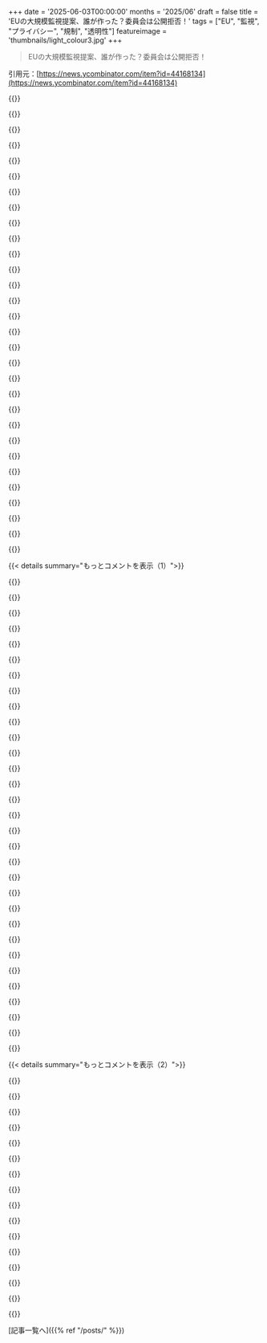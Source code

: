 +++
date = '2025-06-03T00:00:00'
months = '2025/06'
draft = false
title = 'EUの大規模監視提案、誰が作った？委員会は公開拒否！'
tags = ["EU", "監視", "プライバシー", "規制", "透明性"]
featureimage = 'thumbnails/light_colour3.jpg'
+++

> EUの大規模監視提案、誰が作った？委員会は公開拒否！

引用元：[https://news.ycombinator.com/item?id=44168134](https://news.ycombinator.com/item?id=44168134)




{{<matomeQuote body="statewatchの記事によると、新しいEUの提案は“技術中立で将来性のある調和されたデータ保持制度”を求めてるって。全サービス対象で、データの保持とアクセスを保証しつつプライバシーも守るってさ。でも以前のEU法はプライバシー侵害で却下されたんだ。電子証拠アクセスや、捜査機関がデータen clair（平文）にアクセスできる必要性も書いてある。詳しくは見てみて→https://www.statewatch.org/news/2024/june/policing-by-design..." userName="Hilift" createdAt="2025/06/03 10:35:01" color="#ff5733">}}




{{<matomeQuote body="High-Level Group (HLG) の提言を読んでみたよ。SIRIUSみたいなプラットフォームを作って、ハードウェアメーカーも含めて捜査機関へのデータアクセス方法を共有したいみたい。lawful access by designを技術に組み込む技術ロードマップも作るって。特に暗号化データも含めたlawful accessの義務付けが技術的に可能か研究グループも作るらしい。セキュリティやプライバシーは守るって言ってるけど、要するに監視拡大とソフト・ハードへのバックドアを狙ってるってこと。PDF読んでみて→https://home-affairs.ec.europa.eu/document/download/1105a0ef..." userName="nickslaughter02" createdAt="2025/06/03 11:13:17" color="#ff33a1">}}




{{<matomeQuote body="暗号化されたデータにアクセスできて、同時にそのデータが“安全”だって言ってるのはおかしいよね。そんなことできるわけないって前から言われてるじゃん。両立しないよ。" userName="amarcheschi" createdAt="2025/06/03 10:36:56" color="#ff5733">}}




{{<matomeQuote body="Homomorphic encryption (FHE) っていう技術を使えば、データの中身を実際に見なくても、暗号化されたままデータについて何かを知ることができるんじゃない？" userName="reliabilityguy" createdAt="2025/06/03 11:06:39" color="">}}




{{<matomeQuote body="いやいや、それは違うよ。Homomorphic encryption (FHE) は、キーを持ってる人が、持ってない人にデータの中身を知られずに特定の処理をさせるためのものなんだ。データを知らない人に情報が漏れないように、すごく注意深く作られてるんだから、あなたが言ってることとは逆だよ。" userName="tsimionescu" createdAt="2025/06/03 11:15:42" color="#ff33a1">}}




{{<matomeQuote body="でも問題はね、たとえFHEを使ったとしても、その“処理”が何を調べてるのかが、このシステムを実行する人たち以外には全く分からないってことなんだよ。それが違法なものなのか、政治活動家なのか、それとも中絶を探してる女性なのか…何も分からないまま使われる可能性があるよね。" userName="josefx" createdAt="2025/06/03 14:41:15" color="">}}




{{<matomeQuote body="FHEを使って解析して、その結果を第三者も利用できるようにシステムを設計することはできるんだよ。FHE自体には、そういう設計を妨げる機能は何もないからね。" userName="reliabilityguy" createdAt="2025/06/03 11:46:03" color="">}}




{{<matomeQuote body="それって、出力がyesかnoみたいに小さければ、yesを暗号化してみて、noを暗号化してみて、どっちが一致するか試す（brute-force）みたいな方法のこと？それとも、もっと大きな結果にも使えるテクニックがあるの？詳しく教えてほしいな。" userName="wizzwizz4" createdAt="2025/06/03 19:10:29" color="">}}




{{<matomeQuote body="そうだね、秘密鍵を持っていれば、結果を誰にでも公開できるのは確かだよ。でも、その場合はFHEを使う必要もなければ、何かメリットがあるわけでもないんだ。" userName="tsimionescu" createdAt="2025/06/03 12:49:43" color="">}}




{{<matomeQuote body="いや、FHEにはメリットがあるんだよ。ユーザーはデータがデバイスから全然出ないって分かってるし、解析もそこで行われるんだ。そして結果だけが共有される。FHEとenclaveみたいな技術を組み合わせたら、パフォーマンスの問題は別として、そういう目的にすごくいいんじゃないかなって思うんだ。" userName="reliabilityguy" createdAt="2025/06/03 14:32:08" color="">}}




{{<matomeQuote body="自分のキーで暗号化されたデータは誰も触れないんだよ。他に必要な情報はない（暗号化が安全ならね）。俺の秘密キーがないと何も取り出せない。<br>FHEは形式的にはこの特性を持つ技術: <br>Program（Encrypted（data, key））<br> = Encrypted（Program（data）, key）<br>FHEを使えば、他人のハードウェアで俺のデータを安全に処理して、結果を知るのは俺だけって確信できる。でもデータが俺のPCにあって外に出したくないなら、FHEは完全に無意味。<br>あんたが本当に求めてるのはTrusted Computingみたいなやつだよ。政府が分析内容を決めて俺のPCに送り、俺のPCが複合データで分析して結果を政府に返す。政府はアルゴリズムが完全に実行されたと確信できる形にするんだ。もちろん、政府が平文データを要求できないように、どんな分析ができるか制限は必要だけどね。" userName="tsimionescu" createdAt="2025/06/04 10:50:07" color="#45d325">}}




{{<matomeQuote body="暗号技術の専門家じゃないから詳しいことは言えないけど、Thornについて探してたらFTMの記事で”今はまだ無理”って研究者が言ってるのを見つけたよ。たぶんこの記事かこの記事かな。どっちも有料記事だけどごめん。<br>https://www.ftm.eu/articles/ashton-kutchers-non-profit-start...<br>https://www.ftm.eu/articles/ashton-kutcher-s-anti-childabuse...<br>追記: ”無理”ってのは、大規模にやるのが計算的にすごく大変ってことね。" userName="amarcheschi" createdAt="2025/06/03 11:12:35" color="#ff5c5c">}}




{{<matomeQuote body="何が無理なの？Homomorphic encryptionのこと？<br>提供されたリンク、有料記事じゃん。" userName="reliabilityguy" createdAt="2025/06/03 11:14:06" color="">}}




{{<matomeQuote body="ああ、有料記事でごめんね。<br>Web Archiveのリンクはここだよ。<br>http://web.archive.org/web/20241210080253/https://www.ftm.eu..." userName="amarcheschi" createdAt="2025/06/03 11:18:37" color="">}}




{{<matomeQuote body="正確に何を学べって？Homomorphic encryptionは、暗号化したままデータに数式操作ができる技術だよ。X+1はデータに適用できるけど、それでもXが1か2か3か他の値かは分からない。<br>こんな全部をひっくるめても、EUが常にデータプライバシーを侵害して、金正恩スタイルの大規模監視を導入しようとしてるのにはマジで腹立つね。彼らが主張するようなプライバシー保護なんてこれっぽっちもないよ。" userName="7bit" createdAt="2025/06/03 11:40:45" color="">}}




{{<matomeQuote body="それ面白いね。Homomorphic encryptionで何か役立つことできるの？<br>例えば、政府が”I am planning an attack”って文字列を含むコンテンツだけフラグ付けたいとするじゃん？暗号化したまま、それってできるの？" userName="falcor84" createdAt="2025/06/03 11:15:46" color="#45d325">}}




{{<matomeQuote body="政府だけでやるのは無理。システムは使う人のデバイス上にないと。じゃないとキーがバレて全部ダメになる。<br>あるいは、Metaみたいなサービスプロバイダーがやることはできるかもね。どうせ俺たち、End to end encryptionとか任せちゃってるんだから。" userName="reliabilityguy" createdAt="2025/06/03 12:19:13" color="">}}




{{<matomeQuote body="思い出してよ、「EUは人間の尊厳、自由、民主主義、平等、法の支配、人権尊重といった核心的価値観に基づいて設立された」んだって。どうせ、非EU国にはこれからもこれらのことで教訓を与え続けるんだろうね。" userName="Zealotux" createdAt="2025/06/03 11:05:44" color="">}}




{{<matomeQuote body="ちょっと気になったんだけどさ、欠陥や後退があるにしても、これらの問題について他の国にお説教できるような、EUよりマシな国や組織ってある？ ロシア？ 中国？ イラン？" userName="libertine" createdAt="2025/06/03 11:30:32" color="#785bff">}}




{{<matomeQuote body="＞ The US.<br>USだよ。EUは民主的じゃなくて官僚的な組織で、常に現在の官僚以上の正当性なんてないって言っていい。今、委員会や理事会には話す価値のある人間は誰もいないね。<br>大統領に欠陥はあるけど、USには民主的なチェックアンドバランスがあるんだ。" userName="seydor" createdAt="2025/06/03 11:43:31" color="#ff5c5c">}}




{{<matomeQuote body="＞ The US. The EU is a bureaucratic institution, not a democratic one,<br>USには非公選の選挙人団が大統領を選んでて、一番票を集めた候補が負けたこともある民主主義システムがあるんだぜ？<br>その大統領が露骨に政治的な意図で国の最高裁判所を変えたり、既存の法律や憲法を再解釈したりもする。<br>＞ At this time there are 0 people worth talking about in the Commission or the council<br>欧州委員会は人気投票なんかする必要ないんだよ、ソーシャルメディアの無関係な奴じゃなくて政府の首脳に責任を負ってるんだから。" userName="ChocolateGod" createdAt="2025/06/03 12:06:30" color="#38d3d3">}}




{{<matomeQuote body="今のUS大統領って、2016年の選挙が盗まれたって言って暴動を煽動し、民主主義的な機関を攻撃した奴らを恩赦したんじゃなかったっけ？ 今もチェックアンドバランスを全部解体しようとしてて、仮想通貨で資金源を隠しながら稼いでるんじゃないの？ これが君の民主主義の模範かよ？<br>＞ At this time there are 0 people worth talking about in the Commission or the council.<br>個人崇拝でどうするんだ？ 話す価値のある人物が必要な理由は何？ 例えば、Trumpは悪い理由でみんなが話してるけど、それが価値があるってこと？ EUのことあんまり知らないだけみたいだよ。" userName="libertine" createdAt="2025/06/03 12:23:46" color="#785bff">}}




{{<matomeQuote body="Trumpは他のどのUS大統領と同じように2028年にはオフィスを去るさ。今と違うのは、多くの新しい問題で世界中が極端に二極化してることだけ。<br>俺は元々ロシア出身だけど、これを真剣に読めないね。うん、USの民主主義に問題はある。でもまだ機能してるし、ロシアで見るものよりLIGHT YEARS進んでる。USをナチスドイツや他の抑圧的な体制と比較するのは全く狂ってるよ。言葉の価値を下げてるだけで、本当に大変な時がきても適切な言葉が見つからなくなる。" userName="l11r" createdAt="2025/06/03 12:45:47" color="#ff5c5c">}}




{{<matomeQuote body="USにはPopular Voting Systemはないけど、だからといってUSが非民主的ってわけじゃない。ちゃんとした理由があるんだ。<br>Electoral Collegeは特別好きじゃないけど、その歴史とか、議員が国民に反して投票したケースは興味深いし、いくつか（多く？）はチェックアンドバランスの例だよ。<br>チェックアンドバランスはいつも君の望み通りになるとは限らない。それは民主主義の失敗じゃなくて特徴だよ。" userName="lttlrck" createdAt="2025/06/03 13:05:39" color="#785bff">}}




{{<matomeQuote body="＞ it’s accountable to the heads of governments<br>EUはEU諸国の政府首脳を選んだりクビにしたりするのに積極的に関わってるだろ。委員会のトップが何かで責任を問われたケースはゼロだよ。実際、今の委員長はテキストメッセージを隠したことでEU裁判所に有罪判決を受けたんだ。誰が、どうやって彼女に責任を取らせるんだ？<br>俺はEUには賛成だけど、そのひどいリーダーシップを現実を逆転させるような議論で擁護するのは誰のためにもならないよ。" userName="seydor" createdAt="2025/06/03 12:18:11" color="#45d325">}}




{{<matomeQuote body="＞ Trump will leave office in 2028 just like any other US president.<br>Trumpは堂々と3期目のアイデアをもてあそんでるし、どうやって達成するかについても話してるだろ。どうして彼が2028年にオフィスを去るとそんなに確信できるんだ？<br>＞ I am originally from Russia and I cannot read this seriously. Yes, there are problems in US democracy. But it still works and LIGHT YEARS ahead of what you can see in Russia.<br>なんでロシア、ナチスドイツ、他の抑圧的な体制と比較してるって考えになるのか分からないよ。他の国や組織で民主主義についてお説教するのにUSより良い位置にあるのはどこか？って質問したんだ。<br>USが現在、制度的・民主主義的な危機にあると認めることは、ロシアだって意味じゃなくて、間違った方向に進んでるって意味だよ。" userName="libertine" createdAt="2025/06/03 13:08:02" color="#38d3d3">}}




{{<matomeQuote body="＞ The EU actively engages in selecting and canceling heads of governments in EU countries<br>欧州委員会が政府や選挙を’キャンセル’した例をリンクしてくれないか？" userName="ChocolateGod" createdAt="2025/06/03 12:24:19" color="">}}




{{<matomeQuote body="アメリカには国民の直接投票システムがないんだ。それにはちゃんと理由があって、だからといって非民主的ってわけじゃない。もし俺の一票がお前の100万倍の価値があっても、それってまだ民主主義って言える？極端な例だと、たった一人の支配者の一票が全員分より重い場合とか。どこで線引くべきか、って話だよ。" userName="dataflow" createdAt="2025/06/03 14:44:08" color="">}}




{{<matomeQuote body="欧州司法裁判所なら、こういうやり方（監視提案のことかな）を違法だって判断する可能性もまだあると思うな。" userName="amarcheschi" createdAt="2025/06/03 11:13:59" color="">}}




{{<matomeQuote body="トランプが三期目の話をちらつかせてるって？あれはただのブラバ（おしゃべり）だよ。正直、みんな両側から洗脳されてるだけ。予測市場を見てみれば、トランプが退任しない実際の確率は分かるけど、俺的にはせいぜい5%ってとこだね。アメリカが民主主義の危機なのはわかるけど、ヨーロッパだってそう！健康な民主主義はもう小さい国にしか残ってないかもね。でも、アメリカはまだその灯を保ってると思う。" userName="l11r" createdAt="2025/06/03 13:25:00" color="">}}




{{< details summary="もっとコメントを表示（1）">}}

{{<matomeQuote body="あなた、「直接の国民投票がないなら非民主的」って言ってるけど、それだとドイツもアメリカも非民主的ってことになるよ？他にもいっぱいそうなる国があるはず。イギリスだって違うかな。それはあなたの定義だけど、じゃあそういう政府をどう呼ぶの？ロシアみたいに選挙やってる国とどう区別する？言い方がすごく二元的すぎるんだよ。「国民投票があるか、最低レベルの非民主国か」みたいにね。" userName="illiac786" createdAt="2025/06/04 06:41:58" color="">}}




{{<matomeQuote body="「EUの元域内市場担当委員であるThierry Breton氏が、先週末のフランスのテレビインタビューで、ルーマニア憲法裁判所（CCR）がEUの圧力に屈したことを認めた。」反EU、反NATOの右派ポピュリスト候補、Călin Georgescu氏が第一回投票で勝利した後、先月ルーマニアの選挙を無効にしたんだって。<br>https://europeanconservative.com/articles/news/former-censor..." userName="nickslaughter02" createdAt="2025/06/03 12:53:09" color="#785bff">}}




{{<matomeQuote body="「言い方がすごく二元的だ」って？違うよ。俺はただ二つの極端な例があることを指摘して、どこで線引くべきか、って親コメントに聞いただけでしょ。俺がどこに線を引くべきかなんて何も言ってないよ。それだけ。" userName="dataflow" createdAt="2025/06/04 06:59:14" color="">}}




{{<matomeQuote body="別に何もないけど？EUはもう何年も個人の自由とプライバシーを積極的に攻撃してきたくせに、まるで聖人君子みたいに振る舞うのはやめるべきだと思うんだよね。" userName="Zealotux" createdAt="2025/06/03 11:46:00" color="#ff5c5c">}}




{{<matomeQuote body="「欠点や後退があるにせよ、これらの問題（民主主義や自由とか？）について他の国や組織より講釈を垂れるのに適した国や組織はどこか？」って質問だけど、色んな国に住んでみたらいいよ。しばらくしたら、「より良い」なんて形容詞は自分の文には合わないって気づくかもね。" userName="hulitu" createdAt="2025/06/03 20:54:42" color="">}}




{{<matomeQuote body="これはどう？<br>https://www.europarl.europa.eu/doceo/document/E-10-2025-0011...<br>https://www.europarl.europa.eu/doceo/document/P-10-2025-0001..." userName="seydor" createdAt="2025/06/03 13:01:52" color="#38d3d3">}}




{{<matomeQuote body="トランプとその一派がやったクソみたいなことを見れば、アメリカにいまだに民主的な抑制と均衡（チェック＆バランス）があるなんて主張は、率直に言って笑っちゃうね。" userName="lawn" createdAt="2025/06/03 12:28:20" color="">}}




{{<matomeQuote body="毎年何千人も殺さない機関なんてないよね。<br>直近の年間死亡者数：<br>- 地中海：2,000〜3,000人以上（60%は溺死）<br>- プッシュバック/Frontex：数百人（Frontexの行動に関連して2,000人死亡）<br>- 国境/キャンプ：数十人〜数百人（冬にピーク、過少報告）<br>EUのひどいやり方を調べてるNGOやジャーナリストは少なすぎるよ。でも、俺たちヨーロッパ人は絶対に偉ぶって誰かに人権を説くべきじゃない。俺たち欧州人が選んだ奴らにこんなことさせてるなんて恥ずかしいことだよ。" userName="sdoering" createdAt="2025/06/03 11:51:21" color="">}}




{{<matomeQuote body="ロシアの政治システムから光年離れてるんじゃなくて、普通の年数離れてるってことには同意だよ。５年とは言わないけど、こういうのが10～15年続けばアメリカはロシアとそっくりになるだろうね（政府の形態として）。もしトランプの後にVanceが引き継いだら、トランプがいなくて寂しくなる気がするよ。でも俺はロシア出身じゃないんだ、家族の一部はそうだけどね。だから俺は半分専門家ってとこかな ;)" userName="illiac786" createdAt="2025/06/04 06:49:12" color="">}}




{{<matomeQuote body="＞先月、ユーロ懐疑派で反NATOの右派ポピュリスト候補、カリン・ジョルジェスクが第一回投票で勝利した後に、大統領選挙が無効になったんだって。この人はロシア（テロ支援国家）から未申告の外国資金を違法にもらってたってこと？" userName="libertine" createdAt="2025/06/03 13:14:36" color="">}}




{{<matomeQuote body="edriの記事を読む価値ありだよ。https://edri.org/our-work/high-level-group-going-dark-outcom...<br>チャットコントロールについて倫理的なエッセイ書いたんだけど、委員会に不満ってだけじゃ足りないね。色々あるけど、ちょっとだけ書くよ：<br>・チャットコントロール議論中、europolは他分野への規制拡大をすでに考えてた<br>・欧州委員会はthornのデータに頼ってるけど、信頼性不明。FOIA開示拒否、オンブズマンは悪政と判断。https://www.ombudsman.europa.eu/en/decision/en/189484<br>・europolメンバーがthornに移籍、利益相反も。https://www.ombudsman.europa.eu/en/decision/en/200017" userName="amarcheschi" createdAt="2025/06/03 10:35:43" color="#38d3d3">}}




{{<matomeQuote body="これも読んでみて：「Going Dark expert group – EU’s surveillance forge」 https://www.patrick-breyer.de/en/posts/going-dark-expert-gro...<br>＞EU委員会は#EUGoingDarkグループ会議の参加者を隠してるんだって。何度も開示請求したけど、完全に黒塗りされた文書しか受け取れてないって。（マストドンでの彼の投稿）。わかってるのは警察や秘密情報機関が参加してることだけ。データ保護や基本的人権に関わる超デリケートな話題なのに、EUデータ保護監督官はオブザーバー扱い。NGOは参加させてもらえない。基本的人権は黙殺されてるのに、#EUGoingDarkグループはターゲット絞った監視PRでEU議会に影響を与えようとしてるんだ。" userName="nickslaughter02" createdAt="2025/06/03 10:48:01" color="#38d3d3">}}




{{<matomeQuote body="＞#EUGoingDarkは2023年6月にEU委員会が設立したEUワーキンググループの僕らのレッテルだよ。<br>おお、少なくとも「going dark」が反対派の非公式スローガンだって先に明かしてるんだね。それが必要かは分からないけど、「High Level Group on Access to Data for Effective Law Enforcement」って公式名称も十分に不気味だよ。" userName="bondarchuk" createdAt="2025/06/03 10:51:53" color="">}}




{{<matomeQuote body="High-Level Group（HLG）の公式メールアドレスはEC-HLG-GOING-DARK@ec.europa.euだよ。ウェブサイトはこちら。https://home-affairs.ec.europa.eu/networks/high-level-group-..." userName="nickslaughter02" createdAt="2025/06/03 11:00:45" color="">}}




{{<matomeQuote body="さらに悪いことに、7月から12月までデンマークがEU理事会の議長国になるんだ。彼らはChat Controlの主要な推進力の一つだよ。" userName="nickslaughter02" createdAt="2025/06/03 10:41:14" color="">}}




{{<matomeQuote body="何か情報源ある？推進してるのは主にスウェーデン委員（Ylva Johansson）だと思ってたんだけど。追記：信じてないって意味じゃなくて、もっと知りたいんだ。" userName="skrebbel" createdAt="2025/06/03 11:15:29" color="">}}




{{<matomeQuote body="”ChatControlは任意で安全なE2EE暗号化は免除されるべきだというポーランドの提案にEU理事会で過半数得られず。https://netzpolitik.org/2025/interne-dokumente-polen-gibt-ei...<br>秋には、新しいデンマーク議長国がChat Control 2.0の元の極端なバージョンを推し進めようとするだろう”https://digitalcourage.social/@echo_pbreyer/1145965873906841...<br>＞スウェーデン委員（Ylva Johansson）が推進<br>彼女はもう引退したよ。プライバシー重視のNGOとの面会を拒否して、監視ソフトを売ってるThornとは定期的に会合してたことで、かなり批判されてたね。" userName="nickslaughter02" createdAt="2025/06/03 11:21:07" color="#ff5733">}}




{{<matomeQuote body="Ylva Johanssonだけじゃないよ、彼女はただの”顔”だって記事があるから、ここ読んでみて！<br>https://balkaninsight.com/2023/09/25/who-benefits-inside-the..." userName="amarcheschi" createdAt="2025/06/03 11:18:10" color="#ff5733">}}




{{<matomeQuote body="Thornが出したデータの有効性を疑う理由って？北朝鮮、中国、ソ連のロシアとか、国民監視にはすごく効果的だったじゃん。例はいくらでも足していいよ。" userName="like_any_other" createdAt="2025/06/03 11:25:12" color="">}}




{{<matomeQuote body="だってThornはcsam検出ソフト売ってて、商業的な狙いがあるんだよ。もっとデータ出してるかもだけど情報がないから確認できない。機械学習使ってるだろうけど、Ai actだと高リスクAIは透明性の要件満たす必要あるはず。" userName="amarcheschi" createdAt="2025/06/03 11:33:58" color="#45d325">}}




{{<matomeQuote body="EUではもうスペイン、ポーランド、ハンガリーがPegasusで違法に野党政治家を監視してるんだよ。違法な手段使ってるなら、合法的な手段で手を抜く理由ないじゃん。" userName="miohtama" createdAt="2025/06/03 11:37:13" color="#ff5c5c">}}




{{<matomeQuote body="それは諜報機関とかの非公開なことだよね。ここで規制されてるのは”白昼堂々”の行為だよ。最高じゃないのは分かってるけど、それでもね。" userName="amarcheschi" createdAt="2025/06/03 11:38:41" color="">}}




{{<matomeQuote body="この規制で不正が止まると思う？ポーランドには野党監視に賛成した腐敗裁判官がいる。「でも委員会はあまりできないーCBAとPiSの裁判官の憲法裁判所が妨害。そんな環境じゃ、事実とメリットに基づいた仕事は無理。」<br>https://balkaninsight.com/2025/02/25/pegasus-in-poland-a-fli..." userName="miohtama" createdAt="2025/06/03 12:12:51" color="#45d325">}}




{{<matomeQuote body="規制っていうのは法律の不正使用を止めるんじゃなくて、合法的に何ができるかを言うために作られるものだよ。" userName="amarcheschi" createdAt="2025/06/03 12:44:22" color="">}}




{{<matomeQuote body="でも、この場合は規制だけじゃなくて、地球上のあらゆるデバイスに法律でバックドアを義務付けることだよ。不正利用を防ぐのは、そのバックドアを持たないことだ。" userName="miohtama" createdAt="2025/06/03 12:53:49" color="#ff5c5c">}}




{{<matomeQuote body="秘密の民主主義ってか？国民に逆らって、国民を信用せず、国民をナメてる。フォン・デア・ライエンを疑ってる。ドイツでも似たようなクソ推してたし、提案者を言わないなんて彼女らしさ全開。以前も平気で嘘ついてたしね。" userName="ahartmetz" createdAt="2025/06/03 13:44:07" color="">}}




{{<matomeQuote body="他国とかで、同じ法律を何度も提案したり、提案できなくなる前例ってある？<br>例えば、法案却下されたら、ちょっと書き直してまた消耗戦で出す、みたいなことができないように。<br>4回失敗したらもう二度と出せないとか、否決されるごとに今後10年は再提出不可とか、そういうのないかな。" userName="DoingIsLearning" createdAt="2025/06/03 11:54:59" color="#38d3d3">}}




{{<matomeQuote body="記事の元のタイトルは、「EU委員会は、事実上市民のオンラインプライバシーを終わらせる大規模監視提案の推進者を公開することを拒否している」だって。" userName="nickslaughter02" createdAt="2025/06/03 09:42:53" color="#38d3d3">}}




{{<matomeQuote body="結局さ、ヤツらが自分たちの行動にプライバシーを求める理由と、俺たちがプライバシーを求める理由って、全く同じなんだよな。" userName="AnimalMuppet" createdAt="2025/06/03 12:48:14" color="">}}




{{<matomeQuote body="世界中でさ、オーウェル的な動きをしてないところなんて、ある？" userName="Havoc" createdAt="2025/06/03 11:01:52" color="">}}

{{</details>}}




{{< details summary="もっとコメントを表示（2）">}}

{{<matomeQuote body="発展途上国の人の方が、実はもう自由なんだよ。政府はこういう法律をやりたがってても、国際的な企業にやらせるインフラとか力がまだないからね。" userName="nickslaughter02" createdAt="2025/06/03 12:32:17" color="">}}




{{<matomeQuote body="アメリカの技術製品を輸入してたら、そうとも言えないよ。<br>https://arstechnica.com/tech-policy/2023/12/apple-admits-to-..." userName="bigyabai" createdAt="2025/06/03 17:00:29" color="">}}




{{<matomeQuote body="あなたの話を聞いて、『意識は説明された』[0]を思い出したよ。そこでDennettはオーウェル的とStalinesqueアプローチの違いを説明してるんだけど、俺たちは同時に両方の最悪な世界に向かってる気がするな。一部の国は特にStalinesque的なやり方を強めてるし。<br>[0] https://en.wikipedia.org/wiki/Consciousness_Explained<br>[1] https://en.wikipedia.org/wiki/Multiple_drafts_model" userName="falcor84" createdAt="2025/06/03 11:30:59" color="#ff33a1">}}




{{<matomeQuote body="うん、Trumpの権威主義を嫌ってるのに、反対方向に行くどころか、並行する別の道を選んだってのは面白いね。" userName="BLKNSLVR" createdAt="2025/06/03 12:50:28" color="">}}




{{<matomeQuote body="それはまさに問うべき質問だね。極端に資本が集中するとこうなるんだ。どこでも起こってることだよ。" userName="1oooqooq" createdAt="2025/06/03 11:31:54" color="">}}




{{<matomeQuote body="北朝鮮、中国、EU、オーストラリアとか、経済の仕組みは全然違うのに、どこも監視したがるよな。政府が国民を監視したいっていうのは、どこも同じ欲求なんじゃないかと思うよ。" userName="spacebanana7" createdAt="2025/06/03 11:41:44" color="#ff33a1">}}




{{<matomeQuote body="今挙げられたとこは全部、経済とか政治の仕組みは違うけど、トップのごく一部に資本がすごく集中してるって共通点があるんだよ。" userName="Etheryte" createdAt="2025/06/03 12:13:48" color="">}}




{{<matomeQuote body="権力の集中ってこと？こういうのって金持ちが推し進めてるんじゃなくて、力を持ってる奴らがやってるんだよ。よく重なるけど、必ずしもそうじゃない。権力があってもそんなにお金持ちじゃない人はたくさんいる。例えばヨーロッパの政治家とか、裕福じゃなくてもすごく力持ってるじゃん。" userName="Jensson" createdAt="2025/06/03 15:03:32" color="">}}




{{<matomeQuote body="もっと一般的に言うと、権力の集中だね。国民が直接投票できるなら、こういうことやるのははるかに難しくなるよ。" userName="dgb23" createdAt="2025/06/03 11:39:47" color="">}}




{{<matomeQuote body="なのに、こういう点で先を行ってる国は「民主主義の砦」なんだよ（直接投票はないけどね）。ちょっと皮肉だよね。" userName="1oooqooq" createdAt="2025/06/03 12:20:07" color="">}}




{{<matomeQuote body="Crypto WarsやPGP、Patriot Act、FISAのスキャンダル、BULLRUNの各種暗号バックドアと乱数生成器妨害、TLS 1.3のフォワード・シークレシー問題、Twitter Files、それからVax Passportsやデジタルアイデンティティと、この問題を見てきたけど−こういう連中って絶対にいなくならないし、常に新しい世代が出てくる。テック業界の人間は警戒が必要だって、もう明らかになった。この戦いは決して終わらないんだ。" userName="motohagiography" createdAt="2025/06/03 10:53:08" color="#ff33a1">}}




{{<matomeQuote body="強い父親像を持てず、その心理的な欲求を満たすために政府の権威にしがみつく人間には事欠かないよね。" userName="transcriptase" createdAt="2025/06/03 11:40:37" color="">}}




{{<matomeQuote body="こういうことのほとんどは、国民の同意なしに秘密裏に行われるんだ。例えばPRISMを見てみろよ。あれに誰も投票してないし、存在がリークされた時はとんでもないスキャンダルになったじゃん。" userName="weberer" createdAt="2025/06/03 12:03:38" color="#ff5733">}}




{{<matomeQuote body="誰も責任を取らされない（比喩的にでも）なら、それは本当に大きなスキャンダルって言えるの？って思わない？" userName="account42" createdAt="2025/06/03 13:42:09" color="">}}




{{<matomeQuote body="正直、それは偏見だし、監視が続く理由とは全然違うね。地元のVerizonストアに行って、政府の監視から自由な製品を探してみろよ。電話充電器より複雑なものは、たぶん全部お前をスパイしてる。ポータブルホットスポット？バックドア付き。最新のタブレットやスマホ？これもバックドア付き。LinuxをインストールしたWWANラップトップ？タワーで閲覧データを収集される。もしアメリカ人が集団で「父親問題」を抱えててそれが監視を助長してるなら、十分な意識があればプライバシー問題は「解決」できるように見える。でも、解決できないんだ。最大の問題は、お前が金を使う全てのビジネスが、政府の強制に抵抗しようとしないことなんだ。" userName="bigyabai" createdAt="2025/06/03 17:06:42" color="#ff33a1">}}

{{</details>}}



[記事一覧へ]({{% ref "/posts/" %}})
